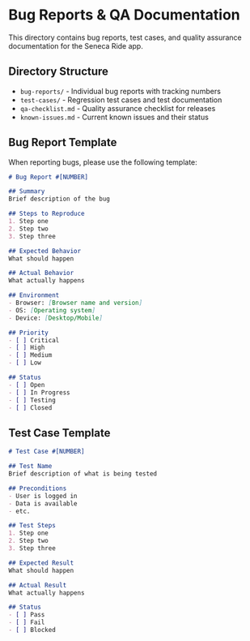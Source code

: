 # Bug Reports & QA Documentation

This directory contains bug reports, test cases, and quality assurance documentation for the Seneca Ride app.

## Directory Structure

- `bug-reports/` - Individual bug reports with tracking numbers
- `test-cases/` - Regression test cases and test documentation
- `qa-checklist.md` - Quality assurance checklist for releases
- `known-issues.md` - Current known issues and their status

## Bug Report Template

When reporting bugs, please use the following template:

```markdown
# Bug Report #[NUMBER]

## Summary
Brief description of the bug

## Steps to Reproduce
1. Step one
2. Step two
3. Step three

## Expected Behavior
What should happen

## Actual Behavior
What actually happens

## Environment
- Browser: [Browser name and version]
- OS: [Operating system]
- Device: [Desktop/Mobile]

## Priority
- [ ] Critical
- [ ] High
- [ ] Medium
- [ ] Low

## Status
- [ ] Open
- [ ] In Progress
- [ ] Testing
- [ ] Closed
```

## Test Case Template

```markdown
# Test Case #[NUMBER]

## Test Name
Brief description of what is being tested

## Preconditions
- User is logged in
- Data is available
- etc.

## Test Steps
1. Step one
2. Step two
3. Step three

## Expected Result
What should happen

## Actual Result
What actually happens

## Status
- [ ] Pass
- [ ] Fail
- [ ] Blocked
```
